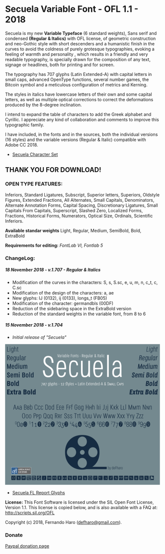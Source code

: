 # Secuela Variable Font - OFL 1.1 - 2018

Secuela is my new **Variable Typeface** (6 standard weights), Sans serif and condensed **(Regular & Italics)** with OFL license, of geometric construction and neo-Gothic style with short descenders and a humanistic finish in the curves to avoid the coldness of purely grotesque typographies, evoking a feeling of warmth and personality , which results in a friendly and very readable typography, is specially drawn for the composition of any text, signage or headlines, both for printing and for screen.

The typography has 707 glyphs (Latin Extended-A) with capital letters in small caps, advanced OpenType functions, several number games, the Bitcoin symbol and a meticulous configuration of metrics and Kerning.

The styles in italics have lowercase letters of their own and some capital letters, as well as multiple optical corrections to correct the deformations produced by the 8-degree inclination.

I intend to expand the table of characters to add the Greek alphabet and Cyrillic. I appreciate any kind of collaboration and comments to improve this typographic family.

I have included, in the fonts and in the sources, both the individual versions (16 styles) and the variable versions (Regular & Italic) compatible with Adobe CC 2018.

* [Secuela Character Set](/Specimen-Secuela.pdf)

## THANK YOU FOR DOWNLOAD!

### OPEN TYPE FEATURES:
Inferiors, Standard Ligatures, Subscript, Superior letters, Superiors, Oldstyle Figures, Extended Fractions, All Alternates, Small Capitals, Denominators, Alternate Annotation Forms, Capital Spacing, Discretionary Ligatures, Small Capitals From Capitals, Superscript, Slashed Zero, Localized Forms, Fractions, Historical Forms,  Numerators, Optical Size, Ordinals, Scientific Inferiors.

**Available standar weights**
Light, Regular, Medium, SemiBold, Bold, ExtraBold

**Requirements for editing:** *FontLab VI, Fontlab 5*

### ChangeLog:
##### 18 November 2018 - v.1.707 - Regular & Italics
- Modification of the curves in the characters: S, s, S.sc, e, u, m, n, c_t, c, C.sc
- Modification of the design of the characters: a, ae
- New glyphs: IJ (0132), ij (0133), longs_t (FB05)
- Modification of the character: germandbls (00DF)
- Reduction of the sidebaring space in the ExtraBold version
- Reduction of the standard weights in the variable font, from 8 to 6

##### 15 November 2018 - v.1.704
- *Initial release of "Secuela"*

![secuela-variable](/docs/Specimen-Secuela707.png)

* [Secuela FL Report Glyphs](/docs/FL-Report-Secuela-Extra-Light.pdf)

**License:**
This Font Software is licensed under the SIL Open Font License, Version 1.1. This license is copied below, and is also available with a FAQ at: http://scripts.sil.org/OFL

Copyright (c) 2018, Fernando Haro (defharo@gmail.com).

### Donate
[Paypal donation page](https://www.paypal.com/cgi-bin/webscr?cmd=_s-xclick&hosted_button_id=3HNZ5ZEQ67CK8&source=url)

